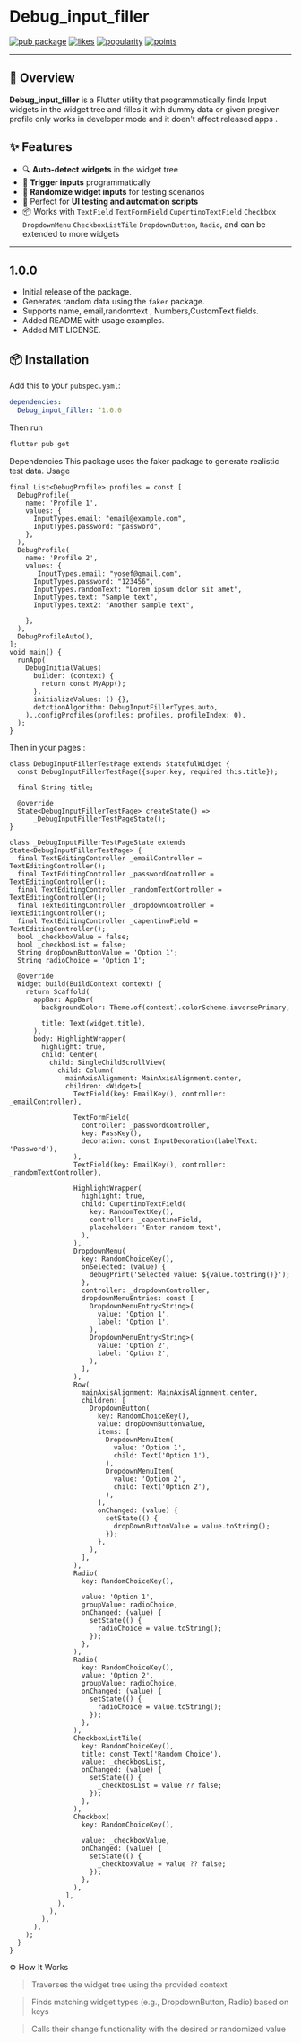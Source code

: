 # Debug_input_filler
[![pub package](https://img.shields.io/pub/v/Debug_input_filler.svg)](https://pub.dev/packages/Debug_input_filler)
[![likes](https://img.shields.io/pub/likes/Debug_input_filler)](https://pub.dev/packages/Debug_input_filler/score)
[![popularity](https://img.shields.io/pub/popularity/Debug_input_filler)](https://pub.dev/packages/Debug_input_filler/score)
[![points](https://img.shields.io/pub/points/Debug_input_filler)](https://pub.dev/packages/Debug_input_filler/score)

---
## 📌 Overview
**Debug_input_filler** is a Flutter utility that programmatically finds Input widgets in the widget tree and filles it with dummy data or given pregiven profile only works in developer mode and it doen't affect released apps .


## ✨ Features

- 🔍 **Auto-detect widgets** in the widget tree  
- 🎯 **Trigger inputs** programmatically  
- 🎲 **Randomize widget inputs** for testing scenarios  
- 🧪 Perfect for **UI testing and automation scripts**  
- 📦 Works with `TextField` `TextFormField` `CupertinoTextField` `Checkbox` `DropdownMenu` `CheckboxListTile` `DropdownButton`, `Radio`, and can be extended to more widgets  

---
## 1.0.0

- Initial release of the package.
- Generates random data using the `faker` package.
- Supports name, email,randomtext , Numbers,CustomText fields.
- Added README with usage examples.
- Added MIT LICENSE.

## 📦 Installation

Add this to your `pubspec.yaml`:

```yaml
dependencies:
  Debug_input_filler: ^1.0.0
```
Then run 
```cmd
flutter pub get
```
Dependencies
This package uses the faker package to generate realistic test data.
Usage
```
final List<DebugProfile> profiles = const [
  DebugProfile(
    name: 'Profile 1',
    values: {
      InputTypes.email: "email@example.com",
      InputTypes.password: "password",
    },
  ),
  DebugProfile(
    name: 'Profile 2',
    values: {
       InputTypes.email: "yosef@gmail.com",
      InputTypes.password: "123456",
      InputTypes.randomText: "Lorem ipsum dolor sit amet",
      InputTypes.text: "Sample text",
      InputTypes.text2: "Another sample text",

    },
  ),
  DebugProfileAuto(),
];
void main() {
  runApp(
    DebugInitialValues(
      builder: (context) {
        return const MyApp();
      },
      initializeValues: () {},
      detctionAlgorithm: DebugInputFillerTypes.auto,
    )..configProfiles(profiles: profiles, profileIndex: 0),
  );
}
```
Then in your pages :
```
class DebugInputFillerTestPage extends StatefulWidget {
  const DebugInputFillerTestPage({super.key, required this.title});

  final String title;

  @override
  State<DebugInputFillerTestPage> createState() =>
      _DebugInputFillerTestPageState();
}
```
```
class _DebugInputFillerTestPageState extends State<DebugInputFillerTestPage> {
  final TextEditingController _emailController = TextEditingController();
  final TextEditingController _passwordController = TextEditingController();
  final TextEditingController _randomTextController = TextEditingController();
  final TextEditingController _dropdownController = TextEditingController();
  final TextEditingController _capentinoField = TextEditingController();
  bool _checkboxValue = false;
  bool _checkbosList = false;
  String dropDownButtonValue = 'Option 1';
  String radioChoice = 'Option 1';

  @override
  Widget build(BuildContext context) {
    return Scaffold(
      appBar: AppBar(
        backgroundColor: Theme.of(context).colorScheme.inversePrimary,

        title: Text(widget.title),
      ),
      body: HighlightWrapper(
        highlight: true,
        child: Center(
          child: SingleChildScrollView(
            child: Column(
              mainAxisAlignment: MainAxisAlignment.center,
              children: <Widget>[
                TextField(key: EmailKey(), controller: _emailController),

                TextFormField(
                  controller: _passwordController,
                  key: PassKey(),
                  decoration: const InputDecoration(labelText: 'Password'),
                ),
                TextField(key: EmailKey(), controller: _randomTextController),

                HighlightWrapper(
                  highlight: true,
                  child: CupertinoTextField(
                    key: RandomTextKey(),
                    controller: _capentinoField,
                    placeholder: 'Enter random text',
                  ),
                ),
                DropdownMenu(
                  key: RandomChoiceKey(),
                  onSelected: (value) {
                    debugPrint('Selected value: ${value.toString()}');
                  },
                  controller: _dropdownController,
                  dropdownMenuEntries: const [
                    DropdownMenuEntry<String>(
                      value: 'Option 1',
                      label: 'Option 1',
                    ),
                    DropdownMenuEntry<String>(
                      value: 'Option 2',
                      label: 'Option 2',
                    ),
                  ],
                ),
                Row(
                  mainAxisAlignment: MainAxisAlignment.center,
                  children: [
                    DropdownButton(
                      key: RandomChoiceKey(),
                      value: dropDownButtonValue,
                      items: [
                        DropdownMenuItem(
                          value: 'Option 1',
                          child: Text('Option 1'),
                        ),
                        DropdownMenuItem(
                          value: 'Option 2',
                          child: Text('Option 2'),
                        ),
                      ],
                      onChanged: (value) {
                        setState(() {
                          dropDownButtonValue = value.toString();
                        });
                      },
                    ),
                  ],
                ),
                Radio(
                  key: RandomChoiceKey(),

                  value: 'Option 1',
                  groupValue: radioChoice,
                  onChanged: (value) {
                    setState(() {
                      radioChoice = value.toString();
                    });
                  },
                ),
                Radio(
                  key: RandomChoiceKey(),
                  value: 'Option 2',
                  groupValue: radioChoice,
                  onChanged: (value) {
                    setState(() {
                      radioChoice = value.toString();
                    });
                  },
                ),
                CheckboxListTile(
                  key: RandomChoiceKey(),
                  title: const Text('Random Choice'),
                  value: _checkbosList,
                  onChanged: (value) {
                    setState(() {
                      _checkbosList = value ?? false;
                    });
                  },
                ),
                Checkbox(
                  key: RandomChoiceKey(),

                  value: _checkboxValue,
                  onChanged: (value) {
                    setState(() {
                      _checkboxValue = value ?? false;
                    });
                  },
                ),
              ],
            ),
          ),
        ),
      ),
    );
  }
}
```
⚙️ How It Works
> Traverses the widget tree using the provided context

> Finds matching widget types (e.g., DropdownButton, Radio) based on keys

> Calls their change functionality  with the desired or randomized value